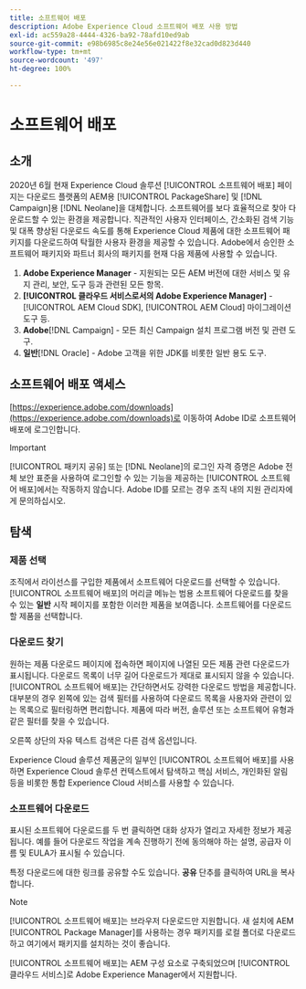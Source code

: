 ```yaml
---
title: 소프트웨어 배포
description: Adobe Experience Cloud 소프트웨어 배포 사용 방법
exl-id: ac559a28-4444-4326-ba92-78afd10ed9ab
source-git-commit: e98b6985c8e24e56e021422f8e32cad0d823d440
workflow-type: tm+mt
source-wordcount: '497'
ht-degree: 100%

---
```


# 소프트웨어 배포

## 소개

2020년 6월 현재 Experience Cloud 솔루션 [!UICONTROL 소프트웨어 배포] 페이지는 다운로드 플랫폼의 AEM용 [!UICONTROL PackageShare] 및 [!DNL Campaign]용 [!DNL Neolane]을 대체합니다. 소프트웨어를 보다 효율적으로 찾아 다운로드할 수 있는 환경을 제공합니다. 직관적인 사용자 인터페이스, 간소화된 검색 기능 및 대폭 향상된 다운로드 속도를 통해 Experience Cloud 제품에 대한 소프트웨어 패키지를 다운로드하여 탁월한 사용자 환경을 제공할 수 있습니다. Adobe에서 승인한 소프트웨어 패키지와 파트너 회사의 패키지를 현재 다음 제품에 사용할 수 있습니다.

1. **Adobe Experience Manager** - 지원되는 모든 AEM 버전에 대한 서비스 및 유지 관리, 보안, 도구 등과 관련된 모든 항목.
1. **[!UICONTROL 클라우드 서비스로서의 Adobe Experience Manager]** - [!UICONTROL AEM Cloud SDK], [!UICONTROL AEM Cloud] 마이그레이션 도구 등.
1. **Adobe**[!DNL Campaign] - 모든 최신 Campaign 설치 프로그램 버전 및 관련 도구.
1. **일반**[!DNL Oracle] - Adobe 고객을 위한 JDK를 비롯한 일반 용도 도구.

## 소프트웨어 배포 액세스

[https://experience.adobe.com/downloads](https://experience.adobe.com/downloads)로 이동하여 Adobe ID로 소프트웨어 배포에 로그인합니다.

>[!IMPORTANT]
>
>[!UICONTROL 패키지 공유] 또는 [!DNL Neolane]의 로그인 자격 증명은 Adobe 전체 보안 표준을 사용하여 로그인할 수 있는 기능을 제공하는 [!UICONTROL 소프트웨어 배포]에서는 작동하지 않습니다. Adobe ID를 모르는 경우 조직 내의 지원 관리자에게 문의하십시오.

## 탐색

### 제품 선택

조직에서 라이선스를 구입한 제품에서 소프트웨어 다운로드를 선택할 수 있습니다. [!UICONTROL 소프트웨어 배포]의 머리글 메뉴는 범용 소프트웨어 다운로드를 찾을 수 있는 **일반** 시작 페이지를 포함한 이러한 제품을 보여줍니다. 소프트웨어를 다운로드할 제품을 선택합니다.

### 다운로드 찾기

원하는 제품 다운로드 페이지에 접속하면 페이지에 나열된 모든 제품 관련 다운로드가 표시됩니다. 다운로드 목록이 너무 길어 다운로드가 제대로 표시되지 않을 수 있습니다. [!UICONTROL 소프트웨어 배포]는 간단하면서도 강력한 다운로드 방법을 제공합니다. 대부분의 경우 왼쪽에 있는 검색 필터를 사용하여 다운로드 목록을 사용자와 관련이 있는 목록으로 필터링하면 편리합니다. 제품에 따라 버전, 솔루션 또는 소프트웨어 유형과 같은 필터를 찾을 수 있습니다.

오른쪽 상단의 자유 텍스트 검색은 다른 검색 옵션입니다.

Experience Cloud 솔루션 제품군의 일부인 [!UICONTROL 소프트웨어 배포]를 사용하면 Experience Cloud 솔루션 컨텍스트에서 탐색하고 핵심 서비스, 개인화된 알림 등을 비롯한 통합 Experience Cloud 서비스를 사용할 수 있습니다.

### 소프트웨어 다운로드

표시된 소프트웨어 다운로드를 두 번 클릭하면 대화 상자가 열리고 자세한 정보가 제공됩니다. 예를 들어 다운로드 작업을 계속 진행하기 전에 동의해야 하는 설명, 공급자 이름 및 EULA가 표시될 수 있습니다.

특정 다운로드에 대한 링크를 공유할 수도 있습니다. **공유** 단추를 클릭하여 URL을 복사합니다.

>[!NOTE]
>
>[!UICONTROL 소프트웨어 배포]는 브라우저 다운로드만 지원합니다. 새 설치에 AEM [!UICONTROL Package Manager]를 사용하는 경우 패키지를 로컬 폴더로 다운로드하고 여기에서 패키지를 설치하는 것이 좋습니다.

[!UICONTROL 소프트웨어 배포]는 AEM 구성 요소로 구축되었으며 [!UICONTROL 클라우드 서비스]로 Adobe Experience Manager에서 지원합니다.
